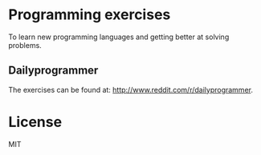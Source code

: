 # Programming exercises

To learn new programming languages and getting better at solving problems.

## Dailyprogrammer

The exercises can be found at: http://www.reddit.com/r/dailyprogrammer.

# License

MIT
